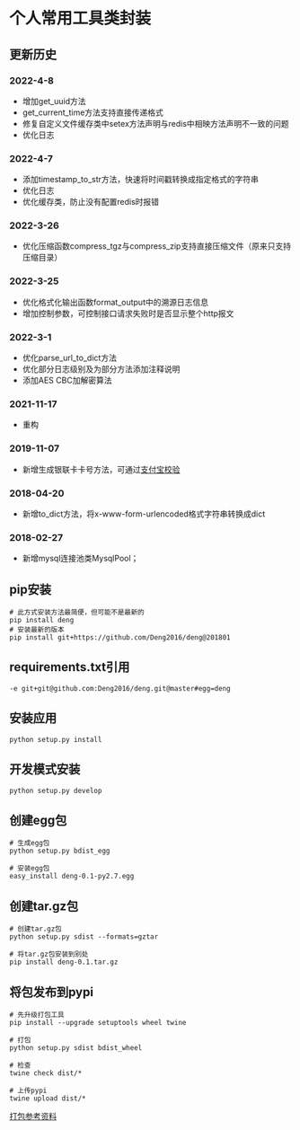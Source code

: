 # 个人常用工具类封装


## 更新历史

### 2022-4-8  
* 增加get_uuid方法  
* get_current_time方法支持直接传递格式  
* 修复自定义文件缓存类中setex方法声明与redis中相映方法声明不一致的问题  
* 优化日志  

### 2022-4-7  
* 添加timestamp_to_str方法，快速将时间戳转换成指定格式的字符串  
* 优化日志  
* 优化缓存类，防止没有配置redis时报错  


### 2022-3-26  
* 优化压缩函数compress_tgz与compress_zip支持直接压缩文件（原来只支持压缩目录）  

### 2022-3-25
* 优化格式化输出函数format_output中的溯源日志信息  
* 增加控制参数，可控制接口请求失败时是否显示整个http报文  

### 2022-3-1
* 优化parse_url_to_dict方法  
* 优化部分日志级别及为部分方法添加注释说明  
* 添加AES CBC加解密算法  

### 2021-11-17  
* 重构  

### 2019-11-07
* 新增生成银联卡卡号方法，可通过[支付宝校验](https://ccdcapi.alipay.com/validateAndCacheCardInfo.json?_input_charset=utf-8&cardNo=9400621673734008267&cardBinCheck=true)

### 2018-04-20  
* 新增to_dict方法，将x-www-form-urlencoded格式字符串转换成dict  

### 2018-02-27  
* 新增mysql连接池类MysqlPool；  

## pip安装
```
# 此方式安装方法最简便，但可能不是最新的
pip install deng
# 安装最新的版本
pip install git+https://github.com/Deng2016/deng@201801
```

## requirements.txt引用
```
-e git+git@github.com:Deng2016/deng.git@master#egg=deng
```

## 安装应用
```
python setup.py install
```

## 开发模式安装
```
python setup.py develop
```

## 创建egg包
```
# 生成egg包
python setup.py bdist_egg

# 安装egg包
easy_install deng-0.1-py2.7.egg
```

## 创建tar.gz包
```
# 创建tar.gz包
python setup.py sdist --formats=gztar

# 将tar.gz包安装到别处
pip install deng-0.1.tar.gz
```

## 将包发布到pypi
```
# 先升级打包工具
pip install --upgrade setuptools wheel twine

# 打包
python setup.py sdist bdist_wheel

# 检查
twine check dist/*

# 上传pypi
twine upload dist/*
```

[打包参考资料](http://www.bjhee.com/setuptools.html)
